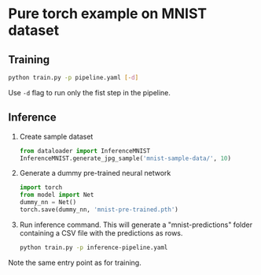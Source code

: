 # Pure torch example on MNIST dataset

## Training

```bash
python train.py -p pipeline.yaml [-d]
```

Use `-d` flag to run only the fist step in the pipeline.

## Inference

1. Create sample dataset

    ```python
    from dataloader import InferenceMNIST
    InferenceMNIST.generate_jpg_sample('mnist-sample-data/', 10)
    ```

2. Generate a dummy pre-trained neural network

    ```python
    import torch
    from model import Net
    dummy_nn = Net()
    torch.save(dummy_nn, 'mnist-pre-trained.pth')
    ```

3. Run inference command. This will generate a "mnist-predictions"
folder containing a CSV file with the predictions as rows.

    ```bash
    python train.py -p inference-pipeline.yaml
    ```

Note the same entry point as for training.

